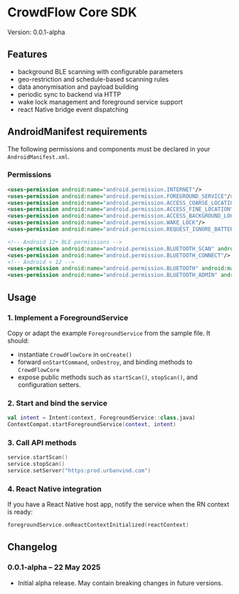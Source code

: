 # CrowdFlow Core SDK

Version: 0.0.1-alpha

## Features
- background BLE scanning with configurable parameters
- geo-restriction and schedule-based scanning rules
- data anonymisation and payload building
- periodic sync to backend via HTTP
- wake lock management and foreground service support
- react Native bridge event dispatching

## AndroidManifest requirements

The following permissions and components must be declared in your `AndroidManifest.xml`.

### Permissions
```xml
<uses-permission android:name="android.permission.INTERNET"/>
<uses-permission android:name="android.permission.FOREGROUND_SERVICE"/>
<uses-permission android:name="android.permission.ACCESS_COARSE_LOCATION"/>
<uses-permission android:name="android.permission.ACCESS_FINE_LOCATION"/>
<uses-permission android:name="android.permission.ACCESS_BACKGROUND_LOCATION"/>
<uses-permission android:name="android.permission.WAKE_LOCK"/>
<uses-permission android:name="android.permission.REQUEST_IGNORE_BATTERY_OPTIMIZATIONS"/>

<!-- Android 12+ BLE permissions -->
<uses-permission android:name="android.permission.BLUETOOTH_SCAN" android:usesPermissionFlags="neverForLocation" tools:targetApi="s"/>
<uses-permission android:name="android.permission.BLUETOOTH_CONNECT"/>
<!-- Android < 12 -->
<uses-permission android:name="android.permission.BLUETOOTH" android:maxSdkVersion="30"/>
<uses-permission android:name="android.permission.BLUETOOTH_ADMIN" android:maxSdkVersion="30"/>
```


## Usage

### 1. Implement a ForegroundService
Copy or adapt the example `ForegroundService` from the sample file. It should:
- instantiate `CrowdFlowCore` in `onCreate()`
- forward `onStartCommand`, `onDestroy`, and binding methods to `CrowdFlowCore`
- expose public methods such as `startScan()`, `stopScan()`, and configuration setters.

### 2. Start and bind the service
```kotlin
val intent = Intent(context, ForegroundService::class.java)
ContextCompat.startForegroundService(context, intent)
```

### 3. Call API methods
```kotlin
service.startScan()
service.stopScan()
service.setServer("https:prod.urbanvind.com")
```

### 4. React Native integration
If you have a React Native host app, notify the service when the RN context is ready:
```kotlin
foregroundService.onReactContextInitialized(reactContext)
```

## Changelog

### 0.0.1-alpha – 22 May 2025
- Initial alpha release. May contain breaking changes in future versions.
